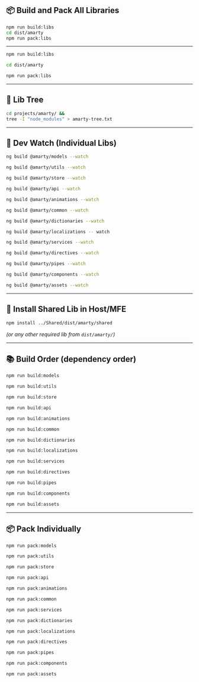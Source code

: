 ## 📦 Build and Pack All Libraries

```bash
npm run build:libs
cd dist/amarty
npm run pack:libs
```

---
```bash
npm run build:libs
```
```bash
cd dist/amarty
```
```bash
npm run pack:libs
```

---

## 🌳 Lib Tree

```bash
cd projects/amarty/ &&
tree -I "node_modules" > amarty-tree.txt
```

---

## 🚀 Dev Watch (Individual Libs)

```bash
ng build @amarty/models --watch
```
```bash
ng build @amarty/utils --watch
```
```bash
ng build @amarty/store --watch
```
```bash
ng build @amarty/api --watch
```
```bash
ng build @amarty/animations --watch
```
```bash
ng build @amarty/common --watch
```
```bash
ng build @amarty/dictionaries --watch
```
```bash
ng build @amarty/localizations -- watch
```
```bash
ng build @amarty/services --watch
```
```bash
ng build @amarty/directives --watch
```
```bash
ng build @amarty/pipes --watch
```
```bash
ng build @amarty/components --watch
```
```bash
ng build @amarty/assets --watch
```

---

## 🧩 Install Shared Lib in Host/MFE

```bash
npm install ../Shared/dist/amarty/shared
```

_(or any other required lib from `dist/amarty/`)_

---

## 📚 Build Order (dependency order)

```bash
npm run build:models
```
```bash
npm run build:utils
```
```bash
npm run build:store
```
```bash
npm run build:api
```
```bash
npm run build:animations
```
```bash
npm run build:common
```
```bash
npm run build:dictionaries
```
```bash
npm run build:localizations
```
```bash
npm run build:services
```
```bash
npm run build:directives
```
```bash
npm run build:pipes
```
```bash
npm run build:components
```
```bash
npm run build:assets
```

---

## 📦 Pack Individually

```bash
npm run pack:models
```
```bash
npm run pack:utils
```
```bash
npm run pack:store
```
```bash
npm run pack:api
```
```bash
npm run pack:animations
```
```bash
npm run pack:common
```
```bash
npm run pack:services
```
```bash
npm run pack:dictionaries
```
```bash
npm run pack:localizations
```
```bash
npm run pack:directives
```
```bash
npm run pack:pipes
```
```bash
npm run pack:components
```
```bash
npm run pack:assets
```
